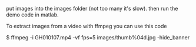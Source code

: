 put images into the images folder (not too many it's slow).
then run the demo code in matlab.

To extract images from a video with ffmpeg you can use this code

$ ffmpeg -i GH010107.mp4 -vf fps=5 images/thumb%04d.jpg -hide_banner
